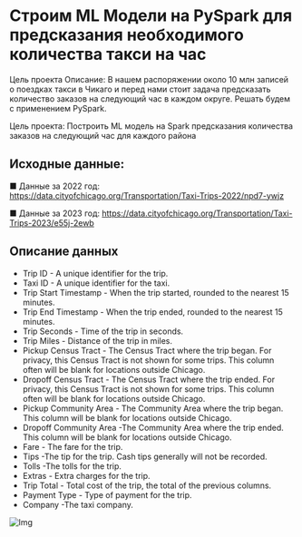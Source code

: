 # Строим ML Модели на PySpark для предсказания необходимого количества такси на час

Цель проекта
Описание: В нашем распоряжении около 10 млн записей о поездках такси в Чикаго и перед нами стоит задача предсказать количество заказов на следующий час в каждом округе. Решать будем с применением PySpark.

Цель проекта: Построить ML модель на Spark предсказания количества заказов на следующий час для каждого района

## Исходные данные:

■ Данные за 2022 год:   
https://data.cityofchicago.org/Transportation/Taxi-Trips-2022/npd7-ywjz

■ Данные за 2023 год:
https://data.cityofchicago.org/Transportation/Taxi-Trips-2023/e55j-2ewb

## Описание данных

- Trip ID - A unique identifier for the trip.
- Taxi ID - A unique identifier for the taxi.
- Trip Start Timestamp - When the trip started, rounded to the nearest 15 minutes.
- Trip End Timestamp - When the trip ended, rounded to the nearest 15 minutes.
- Trip Seconds - Time of the trip in seconds.
- Trip Miles - Distance of the trip in miles.
- Pickup Census Tract - The Census Tract where the trip began. For privacy, this Census Tract is not shown for some trips. This column often will be blank for locations outside Chicago.
- Dropoff Census Tract - The Census Tract where the trip ended. For privacy, this Census Tract is not shown for some trips. This column often will be blank for locations outside Chicago.
- Pickup Community Area - The Community Area where the trip began. This column will be blank for locations outside Chicago.
- Dropoff Community Area -The Community Area where the trip ended. This column will be blank for locations outside Chicago.
- Fare - The fare for the trip.
- Tips -The tip for the trip. Cash tips generally will not be recorded.
- Tolls -The tolls for the trip.
- Extras - Extra charges for the trip.
- Trip Total - Total cost of the trip, the total of the previous columns.
- Payment Type - Type of payment for the trip.
- Company -The taxi company.

![Img](https://dezyre.gumlet.io/images/blog/pyspark-learning-spark-with-python/blobid0.png?w=330&dpr=2.6)